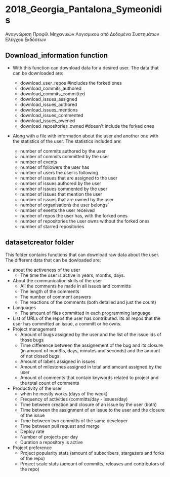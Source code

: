 
# 2018_Georgia_Pantalona_Symeonidis

 Αναγνώριση Προφίλ Μηχανικών Λογισμικού από Δεδομένα Συστημάτων Ελέγχου Εκδόσεων


## Download_information function

- With this function can download data for a desired user. The data that can be downloaded are:

    * download_user_repos #includes the forked ones
    * download_commits_authored 
    * download_commits_committed
    * download_issues_assigned 
    * download_issues_authored 
    * download_issues_mentions 
    * download_issues_commented
    * download_issues_owened 
    * download_repositories_owned #doesn't include the forked ones

- Along with a file with information about the user and another one with the statistics of the user. The statistics included are:
    * number of commits authored by the user
    * number of commits committed by the user
    * number of events 
    * number of followers the user has
    * number of users the user is following
    * number of issues that are assigned to the user
    * number of issues authored by the user
    * number of issues commented by the user
    * number of issues that mention the user
    * number of issues that are owned by the user
    * number of organisations the user belongs
    * number of events the user received
    * number of repos the user has, with the forked ones
    * number of repositories the user owns without the forked ones
    * number of starred repositories

## datasetcreator folder

This folder contains functions that can download raw data about the user. The different data that can be dowloaded are:
- about the activeness of the user
    * The time the user is active in years, months, days.
- About the communication skills of the user
    * All the comments he made in all issues and committs
    * The length of the comments
    * The number of comment answers
    * The reactions of the comments (both detailed and just the count)
- Languages
    * The amount of files committed in each programming language
- List of URLs of the repos the user has contributed. Its all repos that the user has committed an issue, a committ or he owns.
- Project management
    * Amount of bugs assigned by the user and the list of the issue ids of those bugs
    * Time difference between the assignement of the bug and its closure (in amount of months, days, minutes and seconds) and the amount of not closed bugs
    * Amount of labels assigned in issues
    * Amount of milestones assigned in total and amount assigned by the user
    * Amount of comments that contain keywords related to project and the total count of comments
- Productivity of the user
    * when he mostly works (days of the week) 
    * Frequency of activities (committs/day - issues/day)
    * Time between creation and closure of an issue by the user (both) 
    * Time between the assignment of an issue to the user and the closure of the issue 
    * Time between two committs of the same developer
    * Time between pull request and merge 
    * Deploy rate 
    * Number of projects per day 
    * Duration a repository is active
- Project preference
    * Project popularity stats (amount of subscribers, stargazers and forks of the repo)
    * Project scale stats (amount of committs, releases and contributors of the repo)
